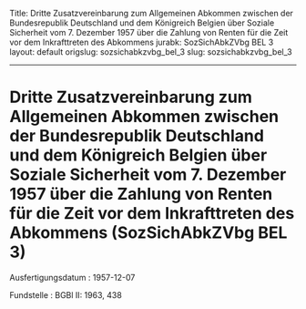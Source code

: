 Title: Dritte Zusatzvereinbarung zum Allgemeinen Abkommen zwischen der Bundesrepublik
  Deutschland und dem Königreich Belgien über Soziale Sicherheit vom 7. Dezember 1957
  über die Zahlung von Renten für die Zeit vor dem Inkrafttreten des Abkommens
jurabk: SozSichAbkZVbg BEL 3
layout: default
origslug: sozsichabkzvbg_bel_3
slug: sozsichabkzvbg_bel_3

---

# Dritte Zusatzvereinbarung zum Allgemeinen Abkommen zwischen der Bundesrepublik Deutschland und dem Königreich Belgien über Soziale Sicherheit vom 7. Dezember 1957 über die Zahlung von Renten für die Zeit vor dem Inkrafttreten des Abkommens (SozSichAbkZVbg BEL 3)

Ausfertigungsdatum
:   1957-12-07

Fundstelle
:   BGBl II: 1963, 438

